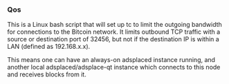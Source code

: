 ### Qos ###

This is a Linux bash script that will set up tc to limit the outgoing bandwidth for connections to the Bitcoin network. It limits outbound TCP traffic with a source or destination port of 32456, but not if the destination IP is within a LAN (defined as 192.168.x.x).

This means one can have an always-on adsplaced instance running, and another local adsplaced/adsplace-qt instance which connects to this node and receives blocks from it.

